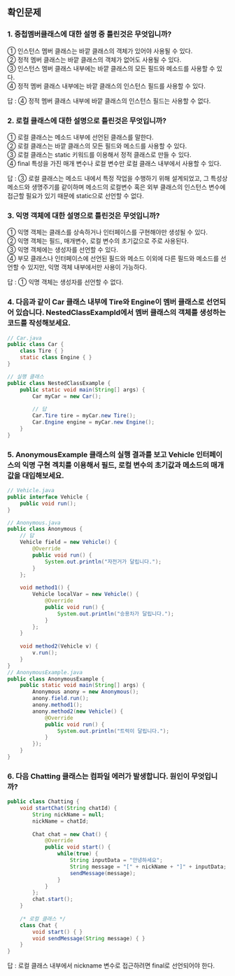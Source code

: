 ## 확인문제
### 1. 중첩멤버클래스에 대한 설명 중 틀린것은 무엇입니까?
① 인스턴스 멤버 클래스는 바깥 클래스의 객체가 있어야 사용될 수 있다.  
② 정적 멤버 클래스는 바깥 클래스의 객체가 없어도 사용될 수 있다.  
③ 인스턴스 멤버 클래스 내부에는 바깥 클래스의 모든 필드와 메소드를 사용할 수 있다.  
④ 정적 멤버 클래스 내부에는 바깥 클래스의 인스턴스 필드를 사용할 수 있다.  

답 : ④ 정적 멤버 클래스 내부에 바깥 클래스의 인스턴스 필드는 사용할 수 없다. 

### 2. 로컬 클래스에 대한 설명으로 틀린것은 무엇입니까?
① 로컬 클래스는 메소드 내부에 선언된 클래스를 말한다.  
② 로컬 클래스는 바깥 클래스의 모든 필드와 메소드를 사용할 수 있다.  
③ 로컬 클래스는 static 키워드를 이용해서 정적 클래스로 만들 수 있다.  
④ final 특성을 가진 매개 변수나 로컬 변수만 로컬 클래스 내부에서 사용할 수 있다.  

답 : ③ 로컬 클래스는 메소드 내에서 특정 작업을 수행하기 위해 설계되었고, 그 특성상 메소드와 생명주기를 같이하며 메소드의 로컬변수 혹은 외부 클래스의 인스턴스 변수에 접근할 필요가 있기 때문에 static으로 선언할 수 없다.  

### 3. 익명 객체에 대한 설명으로 틀린것은 무엇입니까?
① 익명 객체는 클래스를 상속하거나 인터페이스를 구현해야만 생성될 수 있다.  
② 익명 객체는 필드, 매개변수, 로컬 변수의 초기값으로 주로 사용된다.  
③ 익명 객체에는 생성자를 선언할 수 있다.    
④ 부모 클래스나 인터페이스에 선언된 필드와 메소드 이외에 다른 필드와 메소드를 선언할 수 있지만, 익명 객체 내부에서만 사용이 가능하다.

답 : ① 익명 객체는 생성자를 선언할 수 없다.

### 4. 다음과 같이 Car 클래스 내부에 Tire와 Engine이 멤버 클래스로 선언되어 있습니다. NestedClassExampld에서 멤버 클래스의 객체를 생성하는 코드를 작성해보세요.
```java
// Car.java
public class Car {
    class Tire { }
    static class Engine { }
}

// 실행 클래스
public class NestedClassExample {
    public static void main(String[] args) {
        Car myCar = new Car();
        
        // 답
        Car.Tire tire = myCar.new Tire();
        Car.Engine engine = myCar.new Engine();
    }
}
```

### 5. AnonymousExample 클래스의 실행 결과를 보고 Vehicle 인터페이스의 익명 구현 겍치를 이용해서 필드, 로컬 변수의 초기값과 메소드의 매개값을 대입해보세요.  
```java
// Vehicle.java
public interface Vehicle {
    public void run();
}

// Anonymous.java
public class Anonymous {
    // 답
    Vehicle field = new Vehicle() {  
        @Override
        public void run() {
            System.out.println("자전거가 달립니다.");
        }
    };
    
    void method1() {
        Vehicle localVar = new Vehicle() {
            @Override
            public void run() {
                System.out.println("승용차가 달립니다.");
            }
        };
    }
    
    void method2(Vehicle v) {
        v.run();
    }
}
// AnonymousExample.java
public class AnonymousExample {
    public static void main(String[] args) {
        Anonymous anony = new Anonymous();
        anony.field.run();
        anony.method1();
        anony.method2(new Vehicle() {
            @Override
            public void run() {
                System.out.println("트럭이 달립니다.");
            }
        });
    }
}
```

### 6. 다음 Chatting 클래스는 컴파일 에러가 발생합니다. 원인이 무엇입니까?
```java
public class Chatting {
    void startChat(String chatId) {
        String nickName = null;
        nickName = chatId;
        
        Chat chat = new Chat() {
            @Override
            public void start() {
                while(true) {
                    String inputData = "안녕하세요";
                    String message = "[" + nickName + "]" + inputData;
                    sendMessage(message);
                }
            }
        };
        chat.start();
    }
    
    /* 로컬 클래스 */
    class Chat {
        void start() { }
        void sendMessage(String message) { }
    }
}
```

답 : 로컬 클래스 내부에서 nickname 변수로 접근하려면 final로 선언되어야 한다.